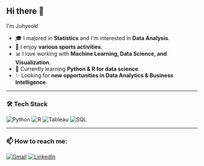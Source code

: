 ## Hi there 👋
I'm Juhyeok! 

- 🎓 I majored in **Statistics** and I'm interested in **Data Analysis**.
- 🏃 I enjoy **various sports activities**.
- 📊 I love working with **Machine Learning, Data Science, and Visualization**.
- 🌱 Currently learning **Python & R for data science**.
- ✨ Looking for **new opportunities in Data Analytics & Business Intelligence**.

---
### 🛠️ Tech Stack 
![Python](https://img.shields.io/badge/Python-3776AB?style=flat-square&logo=Python&logoColor=white)
![R](https://img.shields.io/badge/R-276DC3?style=flat-square&logo=R&logoColor=white)
![Tableau](https://img.shields.io/badge/Tableau-E97627?style=flat-square&logo=Tableau&logoColor=white)
![SQL](https://img.shields.io/badge/SQL-4479A1?style=flat-square&logo=MySQL&logoColor=white)

---
### 📫 How to reach me:
[![Gmail](https://img.shields.io/badge/Gmail-D14836?style=flat-square&logo=Gmail&logoColor=white)](mailto:wngur2670@gmail.com)
[![LinkedIn](https://img.shields.io/badge/LinkedIn-0077B5?style=flat-square&logo=LinkedIn&logoColor=white)](https://www.linkedin.com/in/yourprofile)

